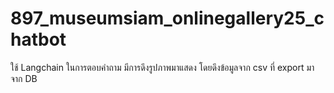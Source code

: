 # 897_museumsiam_onlinegallery25_chatbot
ใช้ Langchain ในการตอบคำถาม มีการดึงรูปภาพมาแสดง โดยดึงข้อมูลจาก csv ที่ export มาจาก DB


